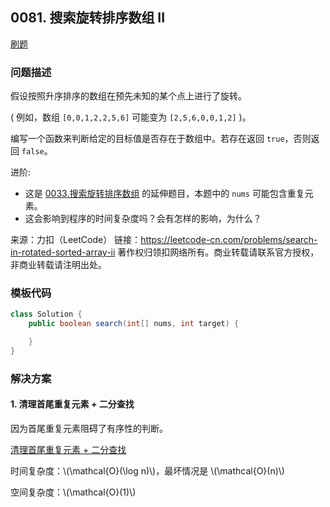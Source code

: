<script src="https://cdn.bootcss.com/mathjax/2.7.7/MathJax.js?config=TeX-AMS-MML_HTMLorMML"></script>

## 0081. 搜索旋转排序数组 II

[刷题](qu0081/solu/Solution.java)

### 问题描述

假设按照升序排序的数组在预先未知的某个点上进行了旋转。

( 例如，数组 `[0,0,1,2,2,5,6]` 可能变为 `[2,5,6,0,0,1,2]` )。

编写一个函数来判断给定的目标值是否存在于数组中。若存在返回 `true`，否则返回 `false`。

进阶:

* 这是 [0033.搜索旋转排序数组](0033.搜索旋转排序数组.md) 的延伸题目，本题中的 `nums`  可能包含重复元素。
* 这会影响到程序的时间复杂度吗？会有怎样的影响，为什么？

来源：力扣（LeetCode）
链接：https://leetcode-cn.com/problems/search-in-rotated-sorted-array-ii
著作权归领扣网络所有。商业转载请联系官方授权，非商业转载请注明出处。

### 模板代码

``` java
class Solution {
    public boolean search(int[] nums, int target) {

    }
}
```

### 解决方案

#### 1. 清理首尾重复元素 + 二分查找

因为首尾重复元素阻碍了有序性的判断。

[清理首尾重复元素 + 二分查找](qu0081/solu1/Solution.java)

时间复杂度：\\(\mathcal{O}(\log n)\\)，最坏情况是 \\(\mathcal{O}(n)\\)

空间复杂度：\\(\mathcal{O}(1)\\)
